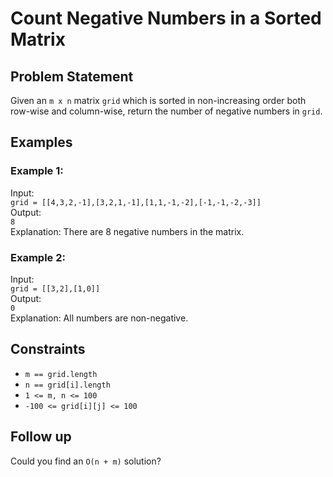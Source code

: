 # Count Negative Numbers in a Sorted Matrix

## Problem Statement

Given an `m x n` matrix `grid` which is sorted in non-increasing order both row-wise and column-wise, return the number of negative numbers in `grid`.

## Examples

### Example 1:
Input:  
`grid = [[4,3,2,-1],[3,2,1,-1],[1,1,-1,-2],[-1,-1,-2,-3]]`  
Output:  
`8`  
Explanation: There are 8 negative numbers in the matrix.

### Example 2:
Input:  
`grid = [[3,2],[1,0]]`  
Output:  
`0`  
Explanation: All numbers are non-negative.

## Constraints

- `m == grid.length`
- `n == grid[i].length`
- `1 <= m, n <= 100`
- `-100 <= grid[i][j] <= 100`

## Follow up

Could you find an `O(n + m)` solution?
